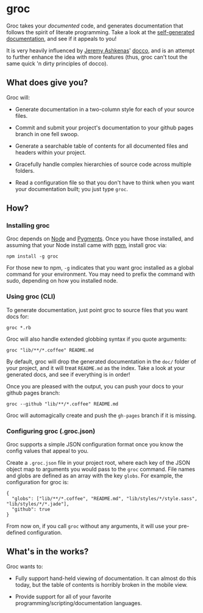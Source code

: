 # groc

Groc takes your _documented_ code, and generates documentation that follows the spirit of literate
programming.  Take a look at the [self-generated documentation](http://nevir.github.com/groc/),
and see if it appeals to you!

It is very heavily influenced by [Jeremy Ashkenas](https://github.com/jashkenas)'
[docco](https://github.com/jashkenas/docco), and is an attempt to further enhance the idea with more
features (thus, groc can't tout the same quick 'n dirty principles of docco).


## What does give you?

Groc will:

* Generate documentation in a two-column style for each of your source files.

* Commit and submit your project's documentation to your github pages branch in one fell swoop.

* Generate a searchable table of contents for all documented files and headers within your project.

* Gracefully handle complex hierarchies of source code across multiple folders.

* Read a configuration file so that you don't have to think when you want your documentation built;
  you just type `groc`.


## How?

### Installing groc

Groc depends on [Node](http://nodejs.org/) and [Pygments](http://pygments.org/).  Once you have
those installed, and assuming that your Node install came with [npm](http://npmjs.org/), install
groc via:

    npm install -g groc

For those new to npm, `-g` indicates that you want groc installed as a global command for your
environment.  You may need to prefix the command with sudo, depending on how you installed node.


### Using groc (CLI)

To generate documentation, just point groc to source files that you want docs for:

    groc *.rb

Groc will also handle extended globbing syntax if you quote arguments:

    groc "lib/**/*.coffee" README.md

By default, groc will drop the generated documentation in the `doc/` folder of your project, and it
will treat `README.md` as the index.  Take a look at your generated docs, and see if everything is
in order!

Once you are pleased with the output, you can push your docs to your github pages branch:

    groc --github "lib/**/*.coffee" README.md

Groc will automagically create and push the `gh-pages` branch if it is missing.


### Configuring groc (.groc.json)

Groc supports a simple JSON configuration format once you know the config values that appeal to you.

Create a `.groc.json` file in your project root, where each key of the JSON object map to arguments
you would pass to the `groc` command.  File names and globs are defined as an array with the key
`globs`.  For example, the configuration for groc is:

    {
      "globs": ["lib/**/*.coffee", "README.md", "lib/styles/*/style.sass", "lib/styles/*/*.jade"],
      "github": true
    }

From now on, if you call `groc` without any arguments, it will use your pre-defined configuration.


## What's in the works?

Groc wants to:

* Fully support hand-held viewing of documentation.  It can almost do this today, but the table of
  contents is horribly broken in the mobile view.

* Provide support for all of your favorite programming/scripting/documentation languages.
